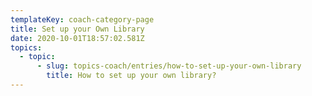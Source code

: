 ```yaml
---
templateKey: coach-category-page
title: Set up your Own Library
date: 2020-10-01T18:57:02.581Z
topics:
  - topic:
      - slug: topics-coach/entries/how-to-set-up-your-own-library
        title: How to set up your own library?
---
```


